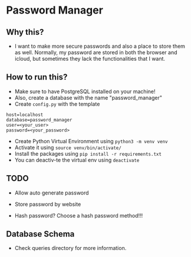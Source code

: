 # Password Manager 


## Why this?
- I want to make more secure passwords and also a place to store them as well. Normally, my password are stored in both the browser and icloud, but sometimes they lack the functionalities that I want.

## How to run this?
- Make sure to have PostgreSQL installed on your machine!
- Also, create a database with the name "password_manager"
- Create `config.py` with the template 
```
host=localhost
database=password_manager
user=<your_user>
password=<your_password>
```

- Create Python Virtual Environment using `python3 -m venv venv`
- Activate it using `source venv/bin/activate/`
- Install the packages using `pip install -r requirements.txt`
- You can deactiv-te the virtual env using `deactivate`

## TODO
- Allow auto generate password

- Store password by website

- Hash password? Choose a hash password method!!!

## Database Schema
- Check queries directory for more information.